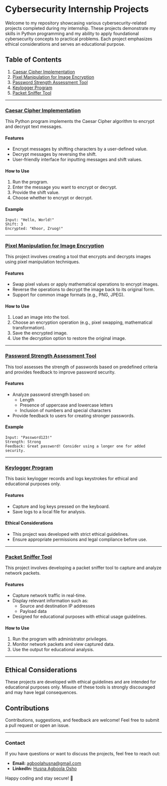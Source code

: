 
# Cybersecurity Internship Projects

Welcome to my repository showcasing various cybersecurity-related projects completed during my internship. These projects demonstrate my skills in Python programming and my ability to apply foundational cybersecurity concepts to practical problems. Each project emphasizes ethical considerations and serves an educational purpose.

## Table of Contents

1. [Caesar Cipher Implementation](#caesar-cipher-implementation)
2. [Pixel Manipulation for Image Encryption](#pixel-manipulation-for-image-encryption)
3. [Password Strength Assessment Tool](#password-strength-assessment-tool)
4. [Keylogger Program](#keylogger-program)
5. [Packet Sniffer Tool](#packet-sniffer-tool)

---

### [Caesar Cipher Implementation](https://github.com/Husna426/Cybersecurity-Internship/blob/main/Caesar%20Cipher.ipynb)

This Python program implements the Caesar Cipher algorithm to encrypt and decrypt text messages.

#### Features
- Encrypt messages by shifting characters by a user-defined value.
- Decrypt messages by reversing the shift.
- User-friendly interface for inputting messages and shift values.

#### How to Use
1. Run the program.
2. Enter the message you want to encrypt or decrypt.
3. Provide the shift value.
4. Choose whether to encrypt or decrypt.

#### Example
```
Input: "Hello, World!"  
Shift: 3  
Encrypted: "Khoor, Zruog!"
```

---

### [Pixel Manipulation for Image Encryption](https://github.com/Husna426/Cybersecurity-Internship/blob/main/Pixel%20Manipulation%20for%20Image%20Encryption.ipynb)

This project involves creating a tool that encrypts and decrypts images using pixel manipulation techniques.

#### Features
- Swap pixel values or apply mathematical operations to encrypt images.
- Reverse the operations to decrypt the image back to its original form.
- Support for common image formats (e.g., PNG, JPEG).

#### How to Use
1. Load an image into the tool.
2. Choose an encryption operation (e.g., pixel swapping, mathematical transformation).
3. Save the encrypted image.
4. Use the decryption option to restore the original image.

---

### [Password Strength Assessment Tool](https://github.com/Husna426/Cybersecurity-Internship/blob/main/Password%20Complexity%20Checker.ipynb)

This tool assesses the strength of passwords based on predefined criteria and provides feedback to improve password security.

#### Features
- Analyze password strength based on:
  - Length
  - Presence of uppercase and lowercase letters
  - Inclusion of numbers and special characters
- Provide feedback to users for creating stronger passwords.

#### Example
```
Input: "Password123!"  
Strength: Strong
Feedback: Great password! Consider using a longer one for added security.
```

---

### [Keylogger Program](https://github.com/Husna426/Cybersecurity-Internship/blob/main/keylogger.ipynb)

This basic keylogger records and logs keystrokes for ethical and educational purposes only.

#### Features
- Capture and log keys pressed on the keyboard.
- Save logs to a local file for analysis.

#### Ethical Considerations
- This project was developed with strict ethical guidelines.
- Ensure appropriate permissions and legal compliance before use.

---

### [Packet Sniffer Tool](https://github.com/Husna426/Cybersecurity-Internship/blob/main/Network%20Packet%20Analyzer.ipynb)

This project involves developing a packet sniffer tool to capture and analyze network packets.

#### Features
- Capture network traffic in real-time.
- Display relevant information such as:
  - Source and destination IP addresses
  - Payload data
- Designed for educational purposes with ethical usage guidelines.

#### How to Use
1. Run the program with administrator privileges.
2. Monitor network packets and view captured data.
3. Use the output for educational analysis.

---

## Ethical Considerations
These projects are developed with ethical guidelines and are intended for educational purposes only. Misuse of these tools is strongly discouraged and may have legal consequences.

## Contributions
Contributions, suggestions, and feedback are welcome! Feel free to submit a pull request or open an issue.

---

### Contact
If you have questions or want to discuss the projects, feel free to reach out:
- **Email:** agboolahusna@gmail.com
- **LinkedIn:** [Husna Agboola Osho](https://www.linkedin.com/in/husna-agboola-osho)

Happy coding and stay secure! 🔐
